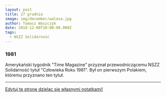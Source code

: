 ```yaml
---
layout: post
title: 27 grudnia
image: img/december/walesa.jpg
author: Tomasz Waszczyk
date: 2018-12-08T10:00:00.000Z
tags:
  - NSZZ Solidarność
---
```


### 1981

Amerykański tygodnik "Time Magazine" przyznał przewodniczącemu NSZZ Solidarność tytuł "Człowieka Roku 1981". Był on pierwszym Polakiem, któremu przyznano ten tytuł.

---

<a href="https://github.com/TomaszWaszczyk/historia.waszczyk.com/edit/master/src/content/december-8.md" target="_blank">Edytuj tę stronę dzieląc się własnymi notatkami!</a>
